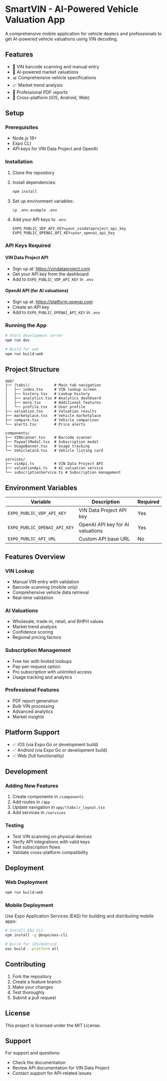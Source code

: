 # SmartVIN - AI-Powered Vehicle Valuation App

A comprehensive mobile application for vehicle dealers and professionals to get AI-powered vehicle valuations using VIN decoding.

## Features

- 📱 VIN barcode scanning and manual entry
- 🤖 AI-powered market valuations
- 📊 Comprehensive vehicle specifications
- 📈 Market trend analysis
- 💼 Professional PDF reports
- 📱 Cross-platform (iOS, Android, Web)

## Setup

### Prerequisites

- Node.js 18+ 
- Expo CLI
- API keys for VIN Data Project and OpenAI

### Installation

1. Clone the repository
2. Install dependencies:
   ```bash
   npm install
   ```

3. Set up environment variables:
   ```bash
   cp .env.example .env
   ```

4. Add your API keys to `.env`:
   ```
   EXPO_PUBLIC_VDP_API_KEY=your_vindataproject_api_key
   EXPO_PUBLIC_OPENAI_API_KEY=your_openai_api_key
   ```

### API Keys Required

#### VIN Data Project API
- Sign up at: https://vindataproject.com
- Get your API key from the dashboard
- Add to `EXPO_PUBLIC_VDP_API_KEY` in `.env`

#### OpenAI API (for AI valuations)
- Sign up at: https://platform.openai.com
- Create an API key
- Add to `EXPO_PUBLIC_OPENAI_API_KEY` in `.env`

### Running the App

```bash
# Start development server
npm run dev

# Build for web
npm run build:web
```

## Project Structure

```
app/
├── (tabs)/           # Main tab navigation
│   ├── index.tsx     # VIN lookup screen
│   ├── history.tsx   # Lookup history
│   ├── analytics.tsx # Analytics dashboard
│   ├── more.tsx      # Additional features
│   └── profile.tsx   # User profile
├── valuation.tsx     # Valuation results
├── marketplace.tsx   # Vehicle marketplace
├── compare.tsx       # Vehicle comparison
└── alerts.tsx        # Price alerts

components/
├── VINScanner.tsx    # Barcode scanner
├── PaywallModal.tsx  # Subscription modal
├── UsageBanner.tsx   # Usage tracking
└── VehicleCard.tsx   # Vehicle listing card

services/
├── vinApi.ts         # VIN Data Project API
├── valuationApi.ts   # AI valuation service
└── subscriptionService.ts # Subscription management
```

## Environment Variables

| Variable | Description | Required |
|----------|-------------|----------|
| `EXPO_PUBLIC_VDP_API_KEY` | VIN Data Project API key | Yes |
| `EXPO_PUBLIC_OPENAI_API_KEY` | OpenAI API key for AI valuations | Yes |
| `EXPO_PUBLIC_API_URL` | Custom API base URL | No |

## Features Overview

### VIN Lookup
- Manual VIN entry with validation
- Barcode scanning (mobile only)
- Comprehensive vehicle data retrieval
- Real-time validation

### AI Valuations
- Wholesale, trade-in, retail, and BHPH values
- Market trend analysis
- Confidence scoring
- Regional pricing factors

### Subscription Management
- Free tier with limited lookups
- Pay-per-request option
- Pro subscription with unlimited access
- Usage tracking and analytics

### Professional Features
- PDF report generation
- Bulk VIN processing
- Advanced analytics
- Market insights

## Platform Support

- ✅ iOS (via Expo Go or development build)
- ✅ Android (via Expo Go or development build)
- ✅ Web (full functionality)

## Development

### Adding New Features

1. Create components in `/components`
2. Add routes in `/app`
3. Update navigation in `app/(tabs)/_layout.tsx`
4. Add services in `/services`

### Testing

- Test VIN scanning on physical devices
- Verify API integrations with valid keys
- Test subscription flows
- Validate cross-platform compatibility

## Deployment

### Web Deployment
```bash
npm run build:web
```

### Mobile Deployment
Use Expo Application Services (EAS) for building and distributing mobile apps:

```bash
# Install EAS CLI
npm install -g @expo/eas-cli

# Build for iOS/Android
eas build --platform all
```

## Contributing

1. Fork the repository
2. Create a feature branch
3. Make your changes
4. Test thoroughly
5. Submit a pull request

## License

This project is licensed under the MIT License.

## Support

For support and questions:
- Check the documentation
- Review API documentation for VIN Data Project
- Contact support for API-related issues